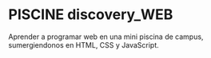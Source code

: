 # PISCINE discovery_WEB
Aprender a programar web en una mini piscina de campus, sumergiendonos en HTML, CSS y JavaScript.
